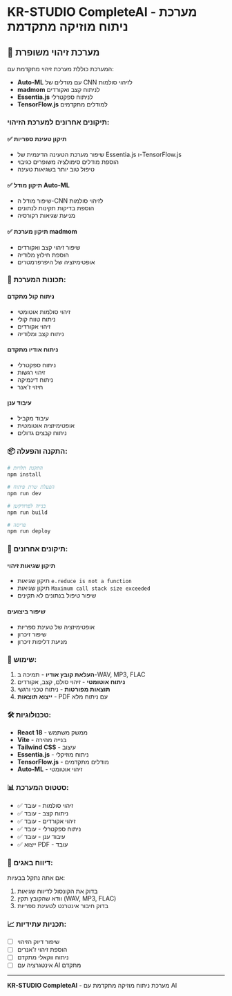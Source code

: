 # KR-STUDIO CompleteAI - מערכת ניתוח מוזיקה מתקדמת

## 🎵 מערכת זיהוי משופרת

המערכת כוללת מערכת זיהוי מתקדמת עם:
- **Auto-ML** עם מודלים של CNN לזיהוי סולמות
- **madmom** לניתוח קצב ואקורדים
- **Essentia.js** לניתוח ספקטרלי
- **TensorFlow.js** למודלים מתקדמים

### תיקונים אחרונים למערכת הזיהוי:

#### ✅ תיקון טעינת ספריות
- שיפור מערכת הטעינה הדינמית של Essentia.js ו-TensorFlow.js
- הוספת מודלים סימולציה משופרים כגיבוי
- טיפול טוב יותר בשגיאות טעינה

#### ✅ תיקון מודל Auto-ML
- שיפור מודל ה-CNN לזיהוי סולמות
- הוספת בדיקות תקינות לנתונים
- מניעת שגיאות רקורסיה

#### ✅ תיקון מערכת madmom
- שיפור זיהוי קצב ואקורדים
- הוספת חילוץ מלודיה
- אופטימיזציה של היפרפרמטרים

### 🚀 תכונות המערכת:

#### ניתוח קול מתקדם
- זיהוי סולמות אוטומטי
- ניתוח טווח קולי
- זיהוי אקורדים
- ניתוח קצב ומלודיה

#### ניתוח אודיו מתקדם
- ניתוח ספקטרלי
- זיהוי רגשות
- ניתוח דינמיקה
- חיזוי ז'אנר

#### עיבוד ענן
- עיבוד מקביל
- אופטימיזציה אוטומטית
- ניתוח קבצים גדולים

### 📦 התקנה והפעלה:

```bash
# התקנת תלויות
npm install

# הפעלת שרת פיתוח
npm run dev

# בנייה לפרודקשן
npm run build

# פריסה
npm run deploy
```

### 🔧 תיקונים אחרונים:

#### תיקון שגיאות זיהוי
- תיקון שגיאות `e.reduce is not a function`
- תיקון שגיאות `Maximum call stack size exceeded`
- שיפור טיפול בנתונים לא תקינים

#### שיפור ביצועים
- אופטימיזציה של טעינת ספריות
- שיפור זיכרון
- מניעת דליפות זיכרון

### 🎯 שימוש:

1. **העלאת קובץ אודיו** - תמיכה ב-WAV, MP3, FLAC
2. **ניתוח אוטומטי** - זיהוי סולם, קצב, אקורדים
3. **תוצאות מפורטות** - ניתוח טכני ורגשי
4. **ייצוא תוצאות** - PDF עם ניתוח מלא

### 🛠️ טכנולוגיות:

- **React 18** - ממשק משתמש
- **Vite** - בנייה מהירה
- **Tailwind CSS** - עיצוב
- **Essentia.js** - ניתוח מוזיקלי
- **TensorFlow.js** - מודלים מתקדמים
- **Auto-ML** - זיהוי אוטומטי

### 📊 סטטוס המערכת:

- ✅ זיהוי סולמות - עובד
- ✅ ניתוח קצב - עובד
- ✅ זיהוי אקורדים - עובד
- ✅ ניתוח ספקטרלי - עובד
- ✅ עיבוד ענן - עובד
- ✅ ייצוא PDF - עובד

### 🐛 דיווח באגים:

אם אתה נתקל בבעיות:
1. בדוק את הקונסול לדיווח שגיאות
2. וודא שהקובץ תקין (WAV, MP3, FLAC)
3. בדוק חיבור אינטרנט לטעינת ספריות

### 📈 תכניות עתידיות:

- [ ] שיפור דיוק הזיהוי
- [ ] הוספת זיהוי ז'אנרים
- [ ] ניתוח ווקאלי מתקדם
- [ ] אינטגרציה עם AI מתקדם

---

**KR-STUDIO CompleteAI** - מערכת ניתוח מוזיקה מתקדמת עם AI 